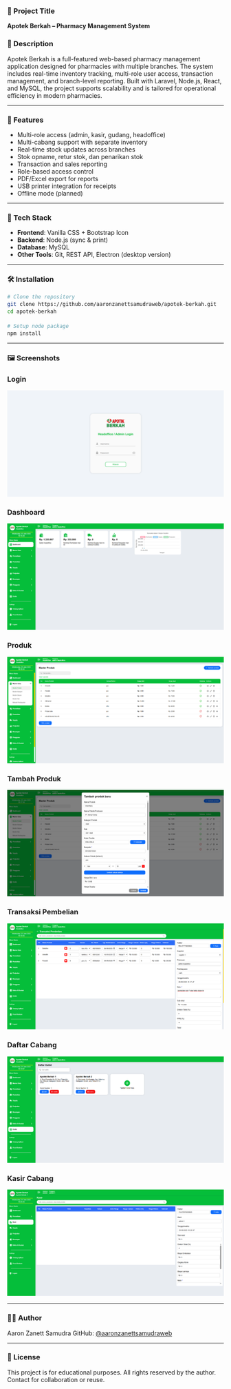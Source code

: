 

### 🧾 Project Title

**Apotek Berkah – Pharmacy Management System**

### 📄 Description

Apotek Berkah is a full-featured web-based pharmacy management application designed for pharmacies with multiple branches. The system includes real-time inventory tracking, multi-role user access, transaction management, and branch-level reporting. Built with Laravel, Node.js, React, and MySQL, the project supports scalability and is tailored for operational efficiency in modern pharmacies.

---

### 🚀 Features

* Multi-role access (admin, kasir, gudang, headoffice)
* Multi-cabang support with separate inventory
* Real-time stock updates across branches
* Stok opname, retur stok, dan penarikan stok
* Transaction and sales reporting
* Role-based access control
* PDF/Excel export for reports
* USB printer integration for receipts
* Offline mode (planned)

---

### 🧰 Tech Stack

* **Frontend**: Vanilla CSS + Bootstrap Icon
* **Backend**: Node.js (sync & print)
* **Database**: MySQL
* **Other Tools**: Git, REST API, Electron (desktop version)

---

### 🛠️ Installation

```bash
# Clone the repository
git clone https://github.com/aaronzanettsamudraweb/apotek-berkah.git
cd apotek-berkah

# Setup node package
npm install
```

---

### 🖼️ Screenshots
### Login
![Login](screenshots/login.png)
### Dashboard
![Dashboard](screenshots/dashboard-headoffice.png)
### Produk
![Produk](screenshots/master-produk-headoffice.png)
### Tambah Produk
![Tambah Produk](screenshots/tambah-produk-headoffice.png)
### Transaksi Pembelian
![Transaksi Pembelian](screenshots/transaksi-pembelian-headoffice.png)
### Daftar Cabang
![Daftar Cabang](screenshots/daftar-cabang-headoffice.png)
### Kasir Cabang
![Kasir Cabang](screenshots/kasir-cabang.png)

---

### 👨‍💻 Author

Aaron Zanett Samudra
GitHub: [@aaronzanettsamudraweb](https://github.com/aaronzanettsamudraweb)

---

### 📄 License

This project is for educational purposes. All rights reserved by the author. Contact for collaboration or reuse.
